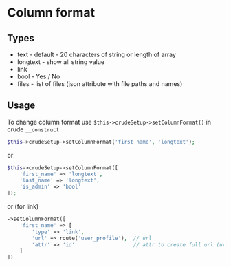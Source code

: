 Column format
===

## Types

* text - default - 20 characters of string or length of array
* longtext - show all string value
* link
* bool - Yes / No
* files - list of files (json attribute with file paths and names)

## Usage

To change column format use `$this->crudeSetup->setColumnFormat()` in crude `__construct`

```php
$this->crudeSetup->setColumnFormat('first_name', 'longtext');
```

or

```php
$this->crudeSetup->setColumnFormat([
    'first_name' => 'longtext',
    'last_name' => 'longtext',
    'is_admin' => 'bool'
]);
```

or (for link)

```php
->setColumnFormat([
    'first_name' => [
        'type' => 'link',
        'url' => route('user_profile'),  // url
        'attr' => 'id'                   // attr to create full url (url/id)
    ]
])
```
